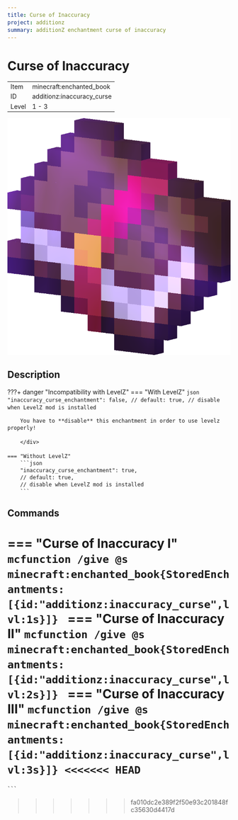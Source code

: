 ```yaml
---
title: Curse of Inaccuracy
project: additionz
summary: additionZ enchantment curse of inaccuracy
---
```

# Curse of Inaccuracy
<div class="combi">
<div class="divthing">
<table class="tablething">
    <tbody>
        <tr>
            <td class="first-column">Item</td>
            <td class="second-column">minecraft:enchanted_book</td>
        </tr>
        <tr id="linear-top">
            <td class="first-column">ID</td>
            <td class="second-column">additionz:inaccuracy_curse</td>
        </tr>
        <tr id="linear-top">
            <td class="first-column">Level</td>
            <td class="second-column">1 - 3</td>
        </tr>
    </tbody>
</table>
</div>
<div class="div-img-center">
<img src="../../../../assets/additionz/enchantments/enchanted_book.png" loading="lazy" />
</div>
</div>

## Description

???+ danger "Incompatibility with LevelZ"
    === "With LevelZ"
        ```json
        "inaccuracy_curse_enchantment": false,
        // default: true,
        // disable when LevelZ mod is installed
        ```
        <div class="result" markdown>

        You have to **disable** this enchantment in order to use levelz properly!

        </div>

    === "Without LevelZ"
        ```json
        "inaccuracy_curse_enchantment": true,
        // default: true,
        // disable when LevelZ mod is installed
        ```

## Commands
=== "Curse of Inaccuracy I"
    ```mcfunction
    /give @s minecraft:enchanted_book{StoredEnchantments:[{id:"additionz:inaccuracy_curse",lvl:1s}]}
    ```
=== "Curse of Inaccuracy II"
    ```mcfunction
    /give @s minecraft:enchanted_book{StoredEnchantments:[{id:"additionz:inaccuracy_curse",lvl:2s}]}
    ```
=== "Curse of Inaccuracy III"
    ```mcfunction
    /give @s minecraft:enchanted_book{StoredEnchantments:[{id:"additionz:inaccuracy_curse",lvl:3s}]}
<<<<<<< HEAD
    ```
=======
    ```
>>>>>>> fa010dc2e389f2f50e93c201848fc35630d4417d
